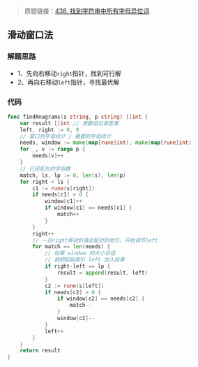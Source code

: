 > 原题链接：[438. 找到字符串中所有字母异位词](https://leetcode-cn.com/problems/find-all-anagrams-in-a-string/)
## 滑动窗口法
### 解题思路
* 1、先向右移动``right``指针，找到可行解
* 2、再向右移动``left``指针，寻找最优解
### 代码
```go
func findAnagrams(s string, p string) []int {
	var result []int // 用数组记录答案
	left, right := 0, 0
	// 窗口的字母统计 / 需要的字母统计
	needs, window := make(map[rune]int), make(map[rune]int)
	for _, v := range p {
		needs[v]++
	}
	// 已经配对的字母数
	match, ls, lp := 0, len(s), len(p)
	for right < ls {
		c1 := rune(s[right])
		if needs[c1] > 0 {
			window[c1]++
			if window[c1] == needs[c1] {
				match++
			}
		}
		right++
		// 一旦right移动到满足配对的地方，开始调节left
		for match == len(needs) {
			// 如果 window 的大小合适
			// 就把起始索引 left 加入结果
			if right-left == lp {
				result = append(result, left)
			}
			c2 := rune(s[left])
			if needs[c2] > 0 {
                if window[c2] == needs[c2] {
					match--
				}
				window[c2]--
			}
			left++
		}
	}
	return result
}
```
